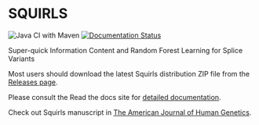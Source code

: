 # SQUIRLS

![Java CI with Maven](https://github.com/TheJacksonLaboratory/Squirls/workflows/Java%20CI%20with%20Maven/badge.svg)
[![Documentation Status](https://readthedocs.org/projects/squirls/badge/?version=latest)](https://squirls.readthedocs.io/en/latest/?badge=latest)

Super-quick Information Content and Random Forest Learning for Splice Variants

Most users should download the latest Squirls distribution ZIP file from
the [Releases page](https://github.com/TheJacksonLaboratory/Squirls/releases).

Please consult the Read the docs site for [detailed documentation](https://squirls.readthedocs.io/en/latest).

Check out Squirls manuscript in [The American Journal of Human Genetics](https://doi.org/10.1016/j.ajhg.2021.06.014).
